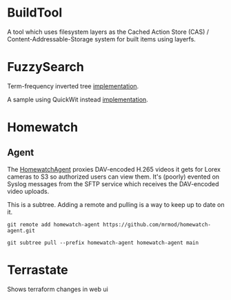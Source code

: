 # BuildTool

A tool which uses filesystem layers as the Cached Action Store (CAS) / Content-Addressable-Storage system for built items using layerfs.

# FuzzySearch

Term-frequency inverted tree [implementation](github.com/mrmod/fuzzysearch).

A sample using QuickWit instead [implementation](fuzzysearch).

# Homewatch

## Agent

The [HomewatchAgent](github.com/mrmod/homewatch/) proxies DAV-encoded H.265 videos it gets for Lorex cameras to S3 so authorized users can view them. It's (poorly) evented on Syslog messages from the SFTP service which receives the DAV-encoded video uploads.

This is a subtree. Adding a remote and pulling is a way to keep up to date on it.

```
git remote add homewatch-agent https://github.com/mrmod/homewatch-agent.git

git subtree pull --prefix homewatch-agent homewatch-agent main
```

# Terrastate
Shows terraform changes in web ui

